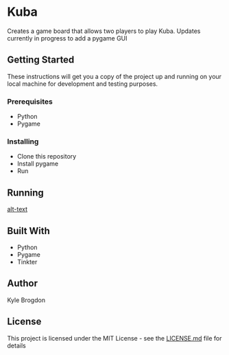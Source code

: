 # Kuba

Creates a game board that allows two players to play Kuba. Updates currently in progress to add a pygame GUI


## Getting Started

These instructions will get you a copy of the project up and running on your local machine for development and testing purposes.

### Prerequisites
- Python
- Pygame

### Installing
- Clone this repository
- Install pygame
- Run

## Running


[alt-text](https://i.imgur.com/mhCcUob.png)

## Built With
- Python
- Pygame
- Tinkter

## Author
Kyle Brogdon

## License

This project is licensed under the MIT License - see the [LICENSE.md](LICENSE.md) file for details
